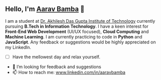 ## Hello, I'm [Aarav Bamba](https://aaravbmb.github.io/portfolio/) 👋
I am a student at [Dr. Akhilesh Das Gupta Institute of Technology](https://adgitmdelhi.ac.in) currently pursuing **B.Tech in Information Technology**. I have a keen interest for **Front-End Web Development** (UI/UX focused), **Cloud Computing** and **Machine Learning**. I am currently practicing to code in **Python** and **JavaScript**. Any feedback or suggestions would be highly appreciated on my LinkedIn.

- [ ] Have the mellowest day and relax yourself.
- 💞️ I’m looking for feedback and suggestions
- 📫 How to reach me: www.linkedin.com/in/aaravbamba

<!---
aaravbmb/aaravbmb is a ✨ special ✨ repository because its `README.md` (this file) appears on your GitHub profile.
You can click the Preview link to take a look at your changes.
--->
